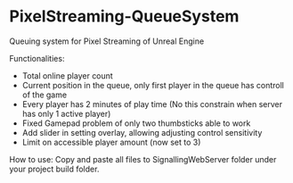 # PixelStreaming-QueueSystem
Queuing system for Pixel Streaming of Unreal Engine

Functionalities:
 - Total online player count
 - Current position in the queue, only first player in the queue has controll of the game
 - Every player has 2 minutes of play time (No this constrain when server has only 1 active player)
 - Fixed Gamepad problem of only two thumbsticks able to work
 - Add slider in setting overlay, allowing adjusting control sensitivity
 - Limit on accessible player amount (now set to 3)

How to use:
Copy and paste all files to SignallingWebServer folder under your project build folder.

